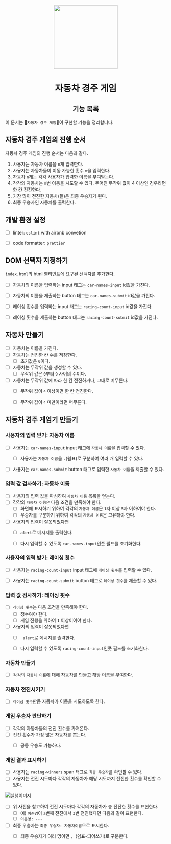 <p align="middle" >
  <img width="200px;" src="https://github.com/woowacourse/javascript-racingcar-precourse/blob/main/images/racingcar_icon.png?raw=true"/>
</p>
<h1 align="middle">자동차 경주 게임</h1>
<h2 align="middle">기능 목록</h2>

이 문서는 🚗`자동차 경주 게임`🚗이 구현할 기능을 정리합니다.



## 자동차 경주 게임의 진행 순서

자동차 경주 게임의 진행 순서는 다음과 같다.

1. 사용자는 자동차 이름을 `n`개 입력한다.
2. 사용자는 자동차들이 이동 가능한 횟수 `m`을 입력한다.
3. 자동차 `n`개는 각각 사용자가 입력한 이름을 부여받는다.
4. 각각의 자동차는 `m`번 이동을 시도할 수 있다. 주어진 무작위 값이 4 이상인 경우라면 한 칸 전진한다.
5. 가장 많이 전진한 자동차(들)은 최종 우승자가 된다. 
6. 최종 우승자인 자동차를 출력한다.



## 개발 환경 설정

- [ ] linter: `eslint` with airbnb convetion
- [ ] code formatter: `prettier`



## DOM 선택자 지정하기

`index.html`의 html 엘리먼트에 요구된 선택자를 추가한다.

- [ ] 자동차의 이름을 입력하는 input 태그는 `car-names-input` id값을 가진다.
- [ ] 자동차의 이름을 제출하는 button 태그는 `car-names-submit` id값을 가진다.
- [ ] 레이싱 횟수를 입력하는 input 태그는 `racing-count-input` id값을 가진다.
- [ ] 레이싱 횟수을 제출하는 button 태그는 `racing-count-submit` id값을 가진다.



## 자동차 만들기

- [ ] 자동차는 이름을 가진다.
- [ ] 자동차는 전진한 칸 수를 저장한다.
  - [ ] 초기값은 `0`이다.
- [ ] 자동차는 무작위 값을 생성할 수 있다.
  - [ ] 무작위 값은 `0`부터 `9` 사이의 수이다.
- [ ] 자동차는 무작위 값에 따라 한 칸 전진하거나, 그대로 머무른다.
  - [ ] 무작위 값이 `4` 이상이면 한 칸 전진한다.
  - [ ] 무작위 값이 `4` 미만이라면 머무른다.



## 자동차 경주 게임기 만들기

### 사용자의 입력 받기: 자동차 이름

- [ ] 사용자는 `car-names-input` input 태그에 `자동차 이름`을 입력할 수 있다.
  - [ ] 사용자는 `자동차 이름`을 `.`(쉼표)로 구분하여 여러 개 입력할 수 있다.
- [ ] 사용자는 `car-names-submit` button 태그로 입력한 `자동차 이름`을 제출할 수 있다.



### 입력 값 검사하기: 자동차 이름

- [ ] 사용자의 입력 값을 파싱하여 `자동차 이름` 목록을 얻는다.
- [ ] 각각의 `자동차 이름은` 다음 조건을 만족해야 한다.
  - [ ] 화면에 표시하기 위하여 각각의 `자동차 이름`은 `1`자 이상  `5`자 이하여야 한다.
  - [ ] 우승자를 구분하기 위하여 각각의 `자동차 이름`은 고유해야 한다.

- [ ] 사용자의 입력이 잘못되었다면
  - [ ] `alert`로 메시지를 출력한다.
  - [ ] 다시 입력할 수 있도록 `car-names-input`인풋 필드를 초기화한다.



### 사용자의 입력 받기: 레이싱 횟수

- [ ] 사용자는 `racing-count-input` input 태그에 `레이싱 횟수`를 입력할 수 있다.
- [ ] 사용자는 `racing-count-submit` button 태그로 `레이싱 횟수`를 제출할 수 있다.



### 입력 값 검사하기: 레이싱 횟수

- [ ] `레이싱 횟수`는 다음 조건을 만족해야 한다.
  - [ ] 정수여야 한다.
  - [ ] 게임 진행을 위하여 `1` 이상이어야 한다.
- [ ] 사용자의 입력이 잘못되었다면
  - [ ] ` alert`로 메시지를 출력한다.
  - [ ] 다시 입력할 수 있도록 `racing-count-input`인풋 필드를 초기화한다.



### 자동차 만들기

- [ ] 각각의 `자동차 이름`에 대해 자동차를 만들고 해당 이름을 부여한다.



### 자동차 전진시키기

- [ ] `레이싱 횟수`만큼 자동차가 이동을 시도하도록 한다.



### 게임 우승자 판단하기

- [ ] 각각의 자동차들의 전진 횟수를 가져온다.
- [ ] 전진 횟수가 가장 많은 자동차를 뽑는다.
  - [ ] 공동 우승도 가능하다.



### 게임 결과 표시하기

- [ ] 사용자는 `racing-winners` span 태그로 `최종 우승자`를 확인할 수 있다.
- [ ] 사용자는 전진 시도마다 각각의 자동차가 해당 시도까지 전진한 횟수를 확인할 수 있다.

![실행이미지](../images/result.jpg)

- [ ] 위 사진을 참고하여 전진 시도마다 각각의 자동차가 총 전진한 횟수를 표현한다.
  - [ ] 예) `이준영`이 `a`번째 전진에서 `3`번 전진했다면 다음과 같이 표현한다.
  - [ ] `이준영: --- `

- [ ] 최종 우승자는 `최종 우승자: 자동차이름`으로 표시한다.
  - [ ] 최종 우승자가 여러 명이면 `, `(쉼표-띄어쓰기)로 구분한다.

